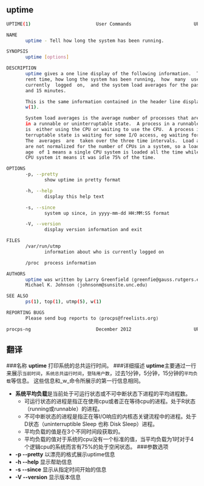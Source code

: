 
## uptime
```bash
UPTIME(1)                        User Commands                       UPTIME(1)

NAME
       uptime - Tell how long the system has been running.

SYNOPSIS
       uptime [options]

DESCRIPTION
       uptime gives a one line display of the following information.  The cur‐
       rent time, how long the system has been running,  how  many  users  are
       currently  logged  on,  and the system load averages for the past 1, 5,
       and 15 minutes.

       This is the same information contained in the header line displayed  by
       w(1).

       System load averages is the average number of processes that are either
       in a runnable or uninterruptable state.  A process in a runnable  state
       is  either using the CPU or waiting to use the CPU.  A process in unin‐
       terruptable state is waiting for some I/O access, eg waiting for  disk.
       The  averages  are  taken over the three time intervals.  Load averages
       are not normalized for the number of CPUs in a system, so a load  aver‐
       age  of 1 means a single CPU system is loaded all the time while on a 4
       CPU system it means it was idle 75% of the time.

OPTIONS
       -p, --pretty
              show uptime in pretty format

       -h, --help
              display this help text

       -s, --since
              system up since, in yyyy-mm-dd HH:MM:SS format

       -V, --version
              display version information and exit

FILES
       /var/run/utmp
              information about who is currently logged on

       /proc  process information

AUTHORS
       uptime was written by Larry Greenfield ⟨greenfie@gauss.rutgers.edu⟩ and
       Michael K. Johnson ⟨johnsonm@sunsite.unc.edu⟩

SEE ALSO
       ps(1), top(1), utmp(5), w(1)

REPORTING BUGS
       Please send bug reports to ⟨procps@freelists.org⟩

procps-ng                        December 2012                       UPTIME(1)
```
## 翻译
###名称
**uptime** 打印系统的总共运行时间。
###详细描述
**uptime**主要通过一行来展示`当前时间`，`系统总共运行时间`，`登陆用户数`，过去1分钟，5分钟，15分钟的`平均负载`等信息。
这些信息和_w_命令所展示的第一行信息相同。
- **系统平均负载**是当前处于可运行状态或不可中断状态下进程的平均进程数。
   - 可运行状态的进程是指正在使用cpu或者正在等待cpu的进程。处于R状态（running或runnable）的进程。
   - 不可中断状态的进程是指正在等I/O响应的内核态关键流程中的进程。处于D状态（uninterruptible Sleep 也称 Disk Sleep）进程。
   - 平均负载的值是在3个不同时间段获取的。
   - 平均负载的值对于系统的cpu没有一个标准的值，当平均负载为1时对于4个逻辑cpu的系统而言有75%的处于空闲状态。
###参数选项
- **-p --pretty** 以漂亮的格式展示uptime信息
- **-h --help** 显示帮助信息
- **-s --since** 显示从指定时间开始的信息 
- **-V --version** 显示版本信息

